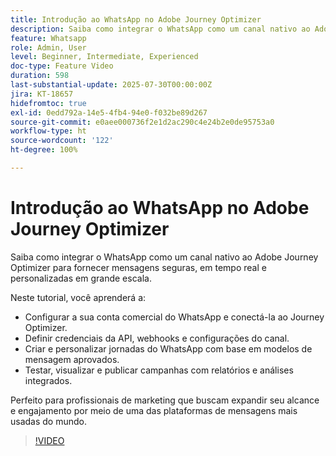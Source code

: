```yaml
---
title: Introdução ao WhatsApp no Adobe Journey Optimizer
description: Saiba como integrar o WhatsApp como um canal nativo ao Adobe Journey Optimizer para fornecer mensagens seguras, em tempo real e personalizadas em grande escala.
feature: Whatsapp
role: Admin, User
level: Beginner, Intermediate, Experienced
doc-type: Feature Video
duration: 598
last-substantial-update: 2025-07-30T00:00:00Z
jira: KT-18657
hidefromtoc: true
exl-id: 0edd792a-14e5-4fb4-94e0-f032be89d267
source-git-commit: e0aee000736f2e1d2ac290c4e24b2e0de95753a0
workflow-type: ht
source-wordcount: '122'
ht-degree: 100%

---
```


# Introdução ao WhatsApp no Adobe Journey Optimizer

Saiba como integrar o WhatsApp como um canal nativo ao Adobe Journey Optimizer para fornecer mensagens seguras, em tempo real e personalizadas em grande escala.

Neste tutorial, você aprenderá a:

* Configurar a sua conta comercial do WhatsApp e conectá-la ao Journey Optimizer.
* Definir credenciais da API, webhooks e configurações do canal.
* Criar e personalizar jornadas do WhatsApp com base em modelos de mensagem aprovados.
* Testar, visualizar e publicar campanhas com relatórios e análises integrados.

Perfeito para profissionais de marketing que buscam expandir seu alcance e engajamento por meio de uma das plataformas de mensagens mais usadas do mundo.

>[!VIDEO](https://video.tv.adobe.com/v/3470244/?learn=on&enablevpops)
